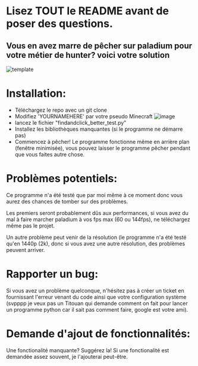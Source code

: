 # Lisez TOUT le README avant de poser des questions.

## Vous en avez marre de pêcher sur paladium pour votre métier de hunter? voici votre solution

![template](https://github.com/Julien-ABADIE/Paladium_peche_auto/assets/145547169/d461eb3b-d676-4f79-a8a5-ea18d9181db4)

# Installation:
- Téléchargez le repo avec un git clone
- Modifiez 'YOURNAMEHERE' par votre pseudo Minecraft
![image](https://github.com/Julien-ABADIE/Paladium_peche_auto/assets/145547169/73627e69-ebbd-4fc2-b71a-b6b6fc8574e2)
- lancez le fichier "findandclick_better_test.py"
- Installez les bibliothèques manquantes (si le programme ne démarre pas)
- Commencez à pêcher!
Le programme fonctionne même en arrière plan (fenêtre minimisée), vous pouvez laisser le programme pêcher pendant que vous faites autre chose.


# Problèmes potentiels:
Ce programme n'a été testé que par moi même à ce moment donc vous aurez des chances de tomber sur des problèmes.

Les premiers seront probablement dûs aux performances, si vous avez du mal à faire marcher paladium à vos fps max (60 ou 144fps), ne téléchargez même pas le projet.

Un autre problème peut venir de la résolution (le programme n'a été testé qu'en 1440p (2k), donc si vous avez une autre résolution, des problèmes peuvent arriver.

# Rapporter un bug:
Si vous avez un problème quelconque, n'hésitez pas à créer un ticket en fournissant l'erreur venant du code ainsi que votre configuration système (svpppp je veux pas un Titouan qui demande comment on fait pour lancer un programme python car il sait pas comment faire, google est votre ami).

# Demande d'ajout de fonctionnalités:
Une fonctionalité manquante? Suggérez la! Si une fonctionalité est demandée assez souvent, je l'ajouterai peut-être.
